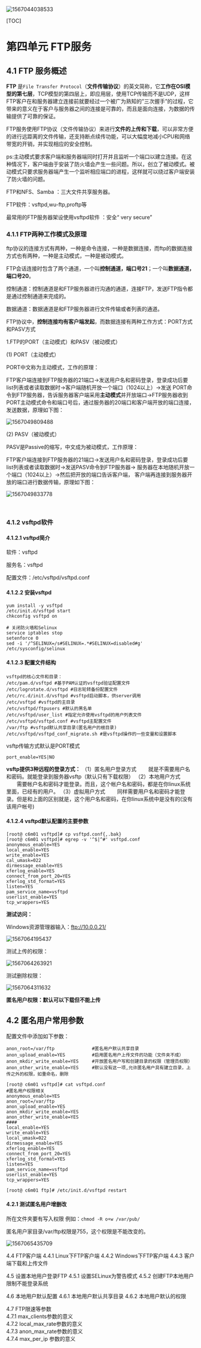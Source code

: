 ![1567044038533](assets/1567044038533.png)



[TOC]







# 第四单元 FTP服务



## 4.1 FTP 服务概述

**FTP** 是`File Transfer Protocol`（**文件传输协议**）的英文简称，它**工作在OSI模型的第七层**，TCP模型的第四层上，即应用层，使用TCP传输而不是UDP，这样FTP客户在和服务器建立连接前就要经过一个被广为熟知的”三次握手”的过程，它带来的意义在于客户与服务器之间的连接是可靠的，而且是面向连接，为数据的传输提供了可靠的保证。

FTP服务使用FTP协议（文件传输协议）来进行**文件的上传和下载**，可以非常方便的进行远距离的文件传输，还支持断点续传功能，可以大幅度地减小CPU和网络带宽的开销，并实现相应的安全控制。



ps:主动模式要求客户端和服务器端同时打开并且监听一个端口以建立连接。在这种情况下，客户端由于安装了防火墙会产生一些问题。所以，创立了被动模式。被动模式只要求服务器端产生一个监听相应端口的进程，这样就可以绕过客户端安装了防火墙的问题。

FTP和NFS、Samba ：三大文件共享服务器。

FTP软件：vsftpd,wu-ftp,proftp等

最常用的FTP服务器架设使用vsftpd软件 ：安全“ very secure”











### 4.1.1 FTP两种工作模式及原理

ftp协议的连接方式有两种，一种是命令连接，一种是数据连接，而ftp的数据连接方式也有两种，一种是主动模式，一种是被动模式。

FTP会话连接时包含了两个通道，一个叫**控制通道，端口号21**；一个叫**数据通道，端口号20**。 

控制通道：控制通道是和FTP服务器进行沟通的通道，连接FTP，发送FTP指令都是通过控制通道来完成的。 

数据通道：数据通道是和FTP服务器进行文件传输或者列表的通道。



FTP协议中，**控制连接均有客户端发起**，而数据连接有两种工作方式：PORT方式和PASV方式

1.FTP的PORT（主动模式）和PASV（被动模式）

(1) PORT（主动模式）

PORT中文称为主动模式，工作的原理： 

FTP客户端连接到FTP服务器的21端口→发送用户名和密码登录，登录成功后要list列表或者读取数据时→客户端随机开放一个端口（1024以上）→发送 PORT命令到FTP服务器，告诉服务器客户端采用**主动模式**并开放端口→FTP服务器收到PORT主动模式命令和端口号后，通过服务器的20端口和客户端开放的端口连接，发送数据，原理如下图：

![1567049809488](assets/1567049809488.png)



(2) PASV（被动模式）

PASV是Passive的缩写，中文成为被动模式，工作原理：

FTP客户端连接到FTP服务器的21端口→发送用户名和密码登录，登录成功后要list列表或者读取数据时→发送PASV命令到FTP服务器→ 服务器在本地随机开放一个端口（1024以上）→然后把开放的端口告诉客户端， 客户端再连接到服务器开放的端口进行数据传输，原理如下图：

![1567049833778](assets/1567049833778.png)






​	

### 4.1.2 vsftpd软件

#### 4.1.2.1 vsftpd简介

软件：vsftpd

服务名：vsftpd

配置文件：/etc/vsftpd/vsftpd.conf



#### 4.1.2.2 安装vsftpd

```shell
yum install -y vsftpd
/etc/init.d/vsftpd start
chkconfig vsftpd on

# 关闭防火墙和Selinux
service iptables stop
setenforce 0
sed -i '/^SELINUX=/s#SELINUX=.*#SELINUX=disabled#g' /etc/sysconfig/selinux
```



#### 4.1.2.3 配置文件结构

```shell
vsftpd的核心文件和目录：
/etc/pam.d/vsftpd #基于PAM认证的vsftpd验证配置文件
/etc/logrotate.d/vsftpd #日志轮转备份配置文件
/etc/rc.d/init.d/vsftpd #vsftpd启动脚本，供server调用
/etc/vsftpd #vsftpd的主目录
/etc/vsftpd/ftpusers #默认的黑名单
/etc/vsftpd/user_list #指定允许使用vsftpd的用户列表文件
/etc/vsftpd/vsftpd.conf #vsftpd主配置文件
/var/ftp #vsftpd默认共享目录(匿名用户的根目录)
/etc/vsftpd/vsftpd_conf_migrate.sh #是vsftpd操作的一些变量和设置脚本
```

vsftp传输方式默认是PORT模式

```
port_enable=YES|NO
```

**vsftp提供3种远程的登录方式：** 
（1）匿名用户登录方式 
　　就是不需要用户名和密码。就能登录到服务器vsftp（默认只有下载权限）
（2）本地用户方式 
　　需要帐户名和密码才能登录。而且，这个帐户名和密码，都是在你linux系统里面，已经有的用户。 
（3）虚拟用户方式 
　　同样需要用户名和密码才能登录。但是和上面的区别就是，这个用户名和密码，在你linux系统中是没有的(没有该用户帐号)

#### 4.1.2.4 vsftpd默认配置的主要参数

```shell
[root@ c6m01 vsftpd]# cp vsftpd.conf{,.bak}
[root@ c6m01 vsftpd]# egrep -v '^$|^#' vsftpd.conf
anonymous_enable=YES
local_enable=YES
write_enable=YES
cal_umask=022
dirmessage_enable=YES
xferlog_enable=YES
connect_from_port_20=YES
xferlog_std_format=YES
listen=YES
pam_service_name=vsftpd
userlist_enable=YES
tcp_wrappers=YES
```

**测试访问：**

Windows资源管理器输入：ftp://10.0.0.21/

![1567064195437](assets/1567064195437.png)

测试上传的权限：

![1567064263921](assets/1567064263921.png)

测试删除权限：

![1567064311632](assets/1567064311632.png)

**匿名用户权限：默认可以下载但不能上传**



## 4.2 匿名用户常用参数

配置文件中添加如下参数：

```shell
anon_root=/var/ftp				#匿名用户默认共享目录
anon_upload_enable=YES 			#启用匿名用户上传文件的功能（文件夹不成）
anon_mkdir_write_enable=YES 	#开放匿名用户写和创建目录的权限（管理员权限）
anon_other_write_enable=YES 	#默认没有这一项,允许匿名用户具有建立目录，上传之外的权限，如重命名，删除

[root@ c6m01 vsftpd]# cat vsftpd.conf
#匿名用户权限相关
anonymous_enable=YES
anon_root=/var/ftp
anon_upload_enable=YES
anon_mkdir_write_enable=YES
anon_other_write_enable=YES
####
local_enable=YES
write_enable=YES
local_umask=022
dirmessage_enable=YES
xferlog_enable=YES
connect_from_port_20=YES
xferlog_std_format=YES
listen=YES
pam_service_name=vsftpd
userlist_enable=YES
tcp_wrappers=YES

[root@ c6m01 ftp]# /etc/init.d/vsftpd restart
```

#### 4.2.1 测试匿名用户增删改

所在文件夹要有写入权限 例如：`chmod -R o+w /var/pub/ `

匿名用户家目录/var/ftp权限是755，这个权限是不能改变的。

![1567065435709](assets/1567065435709.png)









4.4 FTP客户端
4.4.1 Linux下FTP客户端
4.4.2 Windows下FTP客户端
4.4.3 客户端下载和上传文件



4.5 设置本地用户登录FTP
4.5.1 设置SELinux为警告模式
4.5.2 创建FTP本地用户限制不能登录系统



4.6 本地用户默认配置
4.6.1 本地用户默认共享目录
4.6.2 本地用户默认的权限



4.7 FTP限速等参数	
4.7.1 max_clients参数的意义	
4.7.2 local_max_rate参数的意义	
4.7.3 anon_max_rate参数的意义	
4.7.4 max_per_ip 参数的意义

